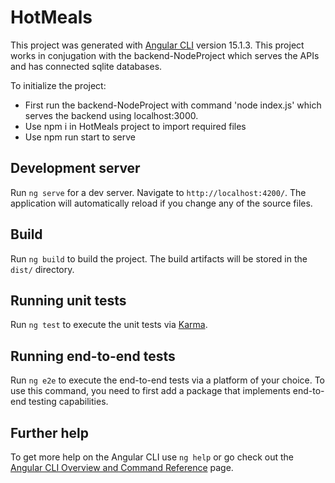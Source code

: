 # HotMeals

This project was generated with [Angular CLI](https://github.com/angular/angular-cli) version 15.1.3.
This project works in conjugation with the backend-NodeProject which serves the APIs and has connected sqlite databases. 

To initialize the project:
- First run the backend-NodeProject with command 'node index.js' which serves the backend using localhost:3000.
- Use npm i in HotMeals project to import required files
- Use npm run start to serve

## Development server

Run `ng serve` for a dev server. Navigate to `http://localhost:4200/`. The application will automatically reload if you change any of the source files.

## Build

Run `ng build` to build the project. The build artifacts will be stored in the `dist/` directory.

## Running unit tests

Run `ng test` to execute the unit tests via [Karma](https://karma-runner.github.io).

## Running end-to-end tests

Run `ng e2e` to execute the end-to-end tests via a platform of your choice. To use this command, you need to first add a package that implements end-to-end testing capabilities.

## Further help

To get more help on the Angular CLI use `ng help` or go check out the [Angular CLI Overview and Command Reference](https://angular.io/cli) page.
